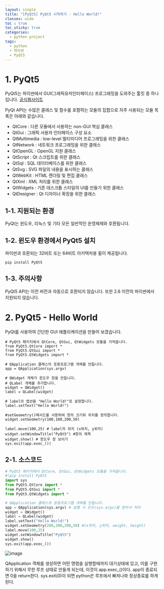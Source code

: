 ```yaml
---
layout: single
title: "[PyQt5] PyQt5 시작하기 - Hello World!"
classes: wide
toc : true
toc_sticky: true
categories:
  - python project
tags:
  - python
  - 파이썬
  - PyQt5
---
```


# 1. PyQt5
PyQt5는 파이썬에서 GUI(그래픽유저인터페이스) 프로그래밍을 도와주는 툴킷 중 하나입니다. [공식웹사이트](https://riverbankcomputing.com)  

PyQt API는 수많은 클래스 및 함수를 포함하는 모듈의 집합으로 자주 사용되는 모듈 목록은 아래와 같습니다.
+ QtCore : 다른 모듈에서 사용하는 non-GUI 핵심 클래스 
+ QtGui : 그래픽 사용자 인터페이스 구성 요소
+ QtMultimedia : low-level 멀티미디어 프로그래밍을 위한 클래스
+ QtNetwork : 네트워크 프로그래밍을 위한 클래스
+ QtOpenGL : OpenGL 지원 클래스
+ QtScript : Qt 스크립트를 위한 클래스
+ QtSql : SQL 데이터베이스를 위한 클래스
+ QtSvg : SVG 파일의 내용을 표시하는 클래스
+ QtWebKit : HTML 랜더링 및 편집 클래스
+ QtXml : XML 처리를 위한 클래스
+ QtWidgets : 기존 데스크톱 스타일의 UI를 만들기 위한 클래스
+ QtDesigner : Qt 디자이너 확장을 위한 클래스

## 1-1. 지원되는 환경
PyQt는 윈도우, 리눅스 및 기타 모든 일반적인 운영체제와 호환됩니다.

## 1-2. 윈도우 환경에서 PyQt5 설치
파이썬과 호환되는 32비트 또는 64비트 아키텍처용 휠이 제공됩니다.
```
pip install PyQt5
```
## 1-3. 주의사항
PyQt5 API는 이전 버전과 자동으로 호환되지 않습니다. 또한 2.6 이전의 파이썬에서 지원되지 않습니다.


# 2. PyQt5 - Hello World
PyQt를 사용하여 간단한 GUI 애플리케이션을 만들어 보겠습니다.

```
# PyQt5 패키지에서 QtCore, QtGui, QtWidgets 모듈을 가져옵니다. 
from PyQt5.QtCore import *
from PyQt5.QtGui import *
from PyQt5.QtWidgets import *
```

```
# QApplication 클래스의 응용프로그램 개체를 만듭니다.
app = QApplication(sys.argv)
```

```
# QWidget 개체가 윈도우 창을 만듭니다.
# QLabel 개체를 추가합니다.
widget = QWidget()
label = QLabel(widget)
```

```
# label의 캡션을 "Hello World!"로 설정합니다.
label.setText("Hello World!")
```

```
#setGeometry()메서드를 사용하여 창의 크기와 위치를 정의합니다.
widget.setGeometry(100,100,200,50)
```

```
label.move(100,25) # label의 위치 (x위치, y위치)
widget.setWindowTitle("PyQt5") #창의 제목
widget.show() # 윈도우 창 보이기
sys.exit(app.exec_())
```

## 2-1. 소스코드  

```python
# PyQt5 패키지에서 QtCore, QtGui, QtWidgets 모듈을 가져옵니다. 
#!pip install PyQt5
import sys
from PyQt5.QtCore import *
from PyQt5.QtGui import *
from PyQt5.QtWidgets import *

# QApplication 클래스의 응용프로그램 개체를 만듭니다.
app = QApplication(sys.argv) # 실행 시 인수(sys.argv)를 받아서 처리
widget = QWidget()
label = QLabel(widget)
label.setText("Hello World!")
widget.setGeometry(200,200,200,50) #(x위치, y위치, weight, height)
label.move(100,25)
widget.setWindowTitle("PyQt5")
widget.show()
sys.exit(app.exec_())
```  

![image](https://user-images.githubusercontent.com/47412229/196617355-89cb702a-9478-42e0-8522-c71c446929c1.png)  

QApplication 객체를 생성하면 어떤 명령을 실행할때까지 대기상태에 있고, 이를 구현하기 위해서 무한 루프 상태로 만들게 되는데, 이것이 app.exec_()이다. app이 종료되면 0을 return한다. sys.exit(0)이 되면 python은 루프에서 빠져나와 정상종료를 하게 된다.
